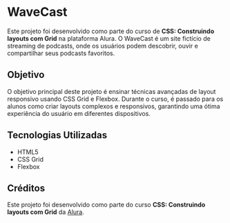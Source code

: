 # WaveCast

Este projeto foi desenvolvido como parte do curso de **CSS: Construindo layouts com Grid** na plataforma Alura. O WaveCast é um site fictício de streaming de podcasts, onde os usuários podem descobrir, ouvir e compartilhar seus podcasts favoritos.

## Objetivo

O objetivo principal deste projeto é ensinar técnicas avançadas de layout responsivo usando CSS Grid e Flexbox. Durante o curso, é passado para os alunos como criar layouts complexos e responsivos, garantindo uma ótima experiência do usuário em diferentes dispositivos.

## Tecnologias Utilizadas

- HTML5
- CSS Grid
- Flexbox

## Créditos

Este projeto foi desenvolvido como parte do curso **CSS: Construindo layouts com Grid** da [Alura](https://www.alura.com.br/).
